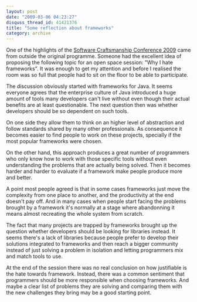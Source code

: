 ```yaml
---
layout: post
date: "2009-03-06 04:23:27"
disquss_thread_id: 41421376
title: "Some reflection about frameworks"
category: archive
---
```

One of the highlights of the [Software Craftsmanship Conference 2009](http://parlezuml.com/softwarecraftsmanship/) came from outside the original programme. Someone had the excellent idea of proposing the following topic for an open space session: "Why I hate frameworks". It was enough to get my attention and before I realised the room was so full that people had to sit on the floor to be able to participate.

The discussion obviously started with frameworks for Java. It seems everyone agrees that the enterprise culture of Java introduced a huge amount of tools many developers can't live without even though their actual benefits are at least questionable. The next question then was whether developers should be so dependent on such tools.

On one side they allow them to think on an higher level of abstraction and follow standards shared by many other professionals. As consequence it becomes easier to find people to work on these projects, specially if the most popular frameworks were chosen.

On the other hand, this approach produces a great number of programmers who only know how to work with those specific tools without even understanding the problems that are actually being solved. Then it becomes harder and harder to evaluate if a framework make people produce more and better.

A point most people agreed is that in some cases frameworks just move the complexity from one place to another, and the productivity at the end doesn't pay off. And in many cases when people start facing the problems brought by a framework it's normally at a stage where abandonning it means almost recreating the whole system from scratch.

The fact that many projects are trapped by frameworks brought up the question whether developers should be looking for libraries instead. It seems there's a lack of libraries because people prefer to develop their solutions integrated to frameworks and then reach a bigger community instead of just solving a problem in isolation and letting programmers mix and match tools to use.

At the end of the session there was no real conclusion on how justifiable is the hate towards framework. Instead, there was a common sentiment that programmers should be more responsible when choosing frameworks. And maybe a clear list of problems they are solving and comparing them with the new challenges they bring may be a good starting point.
